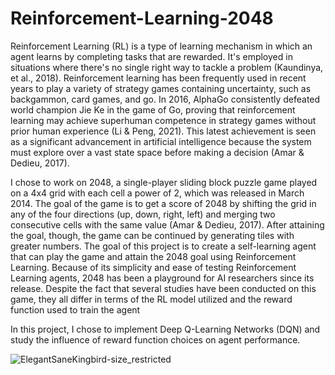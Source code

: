 # Reinforcement-Learning-2048

Reinforcement Learning (RL) is a type of learning mechanism in which an agent learns by completing tasks that are rewarded. It's employed in situations where there's no single right way to tackle a problem (Kaundinya, et al., 2018). Reinforcement learning has been frequently used in recent years to play a variety of strategy games containing uncertainty, such as backgammon, card games, and go. In 2016, AlphaGo consistently defeated world champion Jie Ke in the game of Go, proving that reinforcement learning may achieve superhuman competence in strategy games without prior human experience (Li & Peng, 2021). This latest achievement is seen as a significant advancement in artificial intelligence because the system must explore over a vast state space before making a decision (Amar & Dedieu, 2017).

I chose to work on 2048, a single-player sliding block puzzle game played on a 4x4 grid with each cell a power of 2, which was released in March 2014. The goal of the game is to get a score of 2048 by shifting the grid in any of the four directions (up, down, right, left) and merging two consecutive cells with the same value (Amar & Dedieu, 2017). After attaining the goal, though, the game can be continued by generating tiles with greater numbers. The goal of this project is to create a self-learning agent that can play the game and attain the 2048 goal using Reinforcement Learning. Because of its simplicity and ease of testing Reinforcement Learning agents, 2048 has been a playground for AI researchers since its release. Despite the fact that several studies have been conducted on this game, they all differ in terms of the RL model utilized and the reward function used to train the agent 

In this project, I chose to implement Deep Q-Learning Networks (DQN) and study the influence of reward function choices on agent performance.


![ElegantSaneKingbird-size_restricted](https://user-images.githubusercontent.com/29721075/163733881-75ce4e51-33a0-4855-a4b8-a9670a693cbc.gif)
